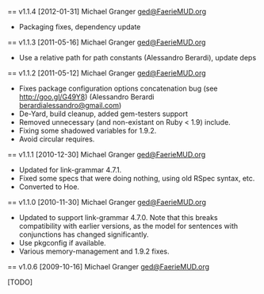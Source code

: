 == v1.1.4 [2012-01-31] Michael Granger <ged@FaerieMUD.org>

- Packaging fixes, dependency update


== v1.1.3 [2011-05-16] Michael Granger <ged@FaerieMUD.org>

- Use a relative path for path constants (Alessandro Berardi), update
  deps


== v1.1.2 [2011-05-12] Michael Granger <ged@FaerieMUD.org>

- Fixes package configuration options concatenation bug (see
  http://goo.gl/G49Y8) (Alessandro Berardi <berardialessandro@gmail.com>)
- De-Yard, build cleanup, added gem-testers support
- Removed unnecessary (and non-existant on Ruby < 1.9) include.
- Fixing some shadowed variables for 1.9.2.
- Avoid circular requires.


== v1.1.1 [2010-12-30] Michael Granger <ged@FaerieMUD.org>

* Updated for link-grammar 4.7.1.
* Fixed some specs that were doing nothing, using old RSpec syntax, etc.
* Converted to Hoe.


== v1.1.0 [2010-11-30] Michael Granger <ged@FaerieMUD.org>

* Updated to support link-grammar 4.7.0. Note that this breaks compatibility with
  earlier versions, as the model for sentences with conjunctions has changed 
  significantly.
* Use pkgconfig if available.
* Various memory-management and 1.9.2 fixes.


== v1.0.6 [2009-10-16] Michael Granger <ged@FaerieMUD.org>

[TODO]

